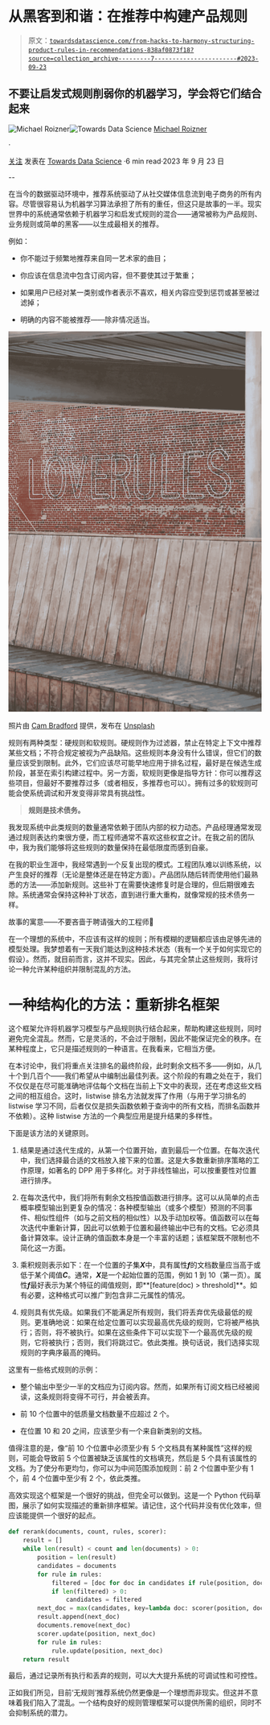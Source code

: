 # 从黑客到和谐：在推荐中构建产品规则

> 原文：[`towardsdatascience.com/from-hacks-to-harmony-structuring-product-rules-in-recommendations-838af0873f18?source=collection_archive---------7-----------------------#2023-09-23`](https://towardsdatascience.com/from-hacks-to-harmony-structuring-product-rules-in-recommendations-838af0873f18?source=collection_archive---------7-----------------------#2023-09-23)

## 不要让启发式规则削弱你的机器学习，学会将它们结合起来

[](https://roizner.medium.com/?source=post_page-----838af0873f18--------------------------------)![Michael Roizner](https://roizner.medium.com/?source=post_page-----838af0873f18--------------------------------)[](https://towardsdatascience.com/?source=post_page-----838af0873f18--------------------------------)![Towards Data Science](https://towardsdatascience.com/?source=post_page-----838af0873f18--------------------------------) [Michael Roizner](https://roizner.medium.com/?source=post_page-----838af0873f18--------------------------------)

·

[关注](https://medium.com/m/signin?actionUrl=https%3A%2F%2Fmedium.com%2F_%2Fsubscribe%2Fuser%2F1bee5af37d8&operation=register&redirect=https%3A%2F%2Ftowardsdatascience.com%2Ffrom-hacks-to-harmony-structuring-product-rules-in-recommendations-838af0873f18&user=Michael+Roizner&userId=1bee5af37d8&source=post_page-1bee5af37d8----838af0873f18---------------------post_header-----------) 发表在 [Towards Data Science](https://towardsdatascience.com/?source=post_page-----838af0873f18--------------------------------) ·6 min read·2023 年 9 月 23 日[](https://medium.com/m/signin?actionUrl=https%3A%2F%2Fmedium.com%2F_%2Fvote%2Ftowards-data-science%2F838af0873f18&operation=register&redirect=https%3A%2F%2Ftowardsdatascience.com%2Ffrom-hacks-to-harmony-structuring-product-rules-in-recommendations-838af0873f18&user=Michael+Roizner&userId=1bee5af37d8&source=-----838af0873f18---------------------clap_footer-----------)

--

[](https://medium.com/m/signin?actionUrl=https%3A%2F%2Fmedium.com%2F_%2Fbookmark%2Fp%2F838af0873f18&operation=register&redirect=https%3A%2F%2Ftowardsdatascience.com%2Ffrom-hacks-to-harmony-structuring-product-rules-in-recommendations-838af0873f18&source=-----838af0873f18---------------------bookmark_footer-----------)

在当今的数据驱动环境中，推荐系统驱动了从社交媒体信息流到电子商务的所有内容。尽管很容易认为机器学习算法承担了所有的重任，但这只是故事的一半。现实世界中的系统通常依赖于机器学习和启发式规则的混合——通常被称为产品规则、业务规则或简单的黑客——以生成最相关的推荐。

例如：

+   你不能过于频繁地推荐来自同一艺术家的曲目；

+   你应该在信息流中包含订阅内容，但不要使其过于繁重；

+   如果用户已经对某一类别或作者表示不喜欢，相关内容应受到惩罚或甚至被过滤掉；

+   明确的内容不能被推荐——除非情况适当。

![](img/11efea3666e246f87dabb9ab4f9c293b.png)

照片由 [Cam Bradford](https://unsplash.com/@cambradford?utm_source=medium&utm_medium=referral) 提供，发布在 [Unsplash](https://unsplash.com/?utm_source=medium&utm_medium=referral)

规则有两种类型：硬规则和软规则。硬规则作为过滤器，禁止在特定上下文中推荐某些文档；不符合规定被视为产品缺陷。这些规则本身没有什么错误，但它们的数量应该受到限制。此外，它们应该尽可能早地应用于排名过程，最好是在候选生成阶段，甚至在索引构建过程中。另一方面，软规则更像是指导方针：你可以推荐这些项目，但最好不要推荐过多（或者相反，多推荐也可以）。拥有过多的软规则可能会使系统调试和开发变得非常具有挑战性。

> **规则是技术债务。**

我发现系统中此类规则的数量通常依赖于团队内部的权力动态。产品经理通常发现通过规则表达约束很方便，而工程师通常不喜欢这些权宜之计。在我之前的团队中，我为我们能够将这些规则的数量保持在最低限度而感到自豪。

在我的职业生涯中，我经常遇到一个反复出现的模式。工程团队难以训练系统，以产生良好的推荐（无论是整体还是在特定方面）。产品团队随后转而使用他们最熟悉的方法——添加新规则。这些补丁在需要快速修复时是合理的，但后期很难去除。系统通常会保持这种补丁状态，直到进行重大重构，就像常规的技术债务一样。

故事的寓意——不要吝啬于聘请强大的工程师🙂

在一个理想的系统中，不应该有这样的规则；所有模糊的逻辑都应该由足够先进的模型处理。我梦想着有一天我们能达到这种技术状态（我有一个关于如何实现它的假设）。然而，就目前而言，这并不现实。因此，与其完全禁止这些规则，我将讨论一种允许某种组织并限制混乱的方法。

# 一种结构化的方法：重新排名框架

这个框架允许将机器学习模型与产品规则执行结合起来，帮助构建这些规则，同时避免完全混乱。然而，它是灵活的，不会过于限制，因此不能保证完全的秩序。在某种程度上，它只是描述规则的一种语言。在我看来，它相当方便。

在本讨论中，我们将重点关注排名的最终阶段，此时剩余文档不多——例如，从几十个到几百个——我们希望从中编制出最佳列表。这个阶段的有趣之处在于，我们不仅仅是在尽可能准确地评估每个文档在当前上下文中的表现，还在考虑这些文档之间的相互组合。这时，listwise 排名方法就发挥了作用（与用于学习排名的 listwise 学习不同，后者仅仅是损失函数依赖于查询中的所有文档，而排名函数并不依赖）。这种 listwise 方法的一个典型应用是提升结果的多样性。

下面是该方法的关键原则。

1.  结果是通过迭代生成的，从第一个位置开始，直到最后一个位置。在每次迭代中，我们选择最合适的文档放入接下来的位置。这是大多数重新排序策略的工作原理，如著名的 DPP 用于多样化。对于非线性输出，可以按重要性对位置进行排序。

1.  在每次迭代中，我们将所有剩余文档按值函数进行排序。这可以从简单的点击概率模型输出到更复杂的情况：各种模型输出（或多个模型）预测的不同事件、相似性组件（如与之前文档的相似性）以及手动加权等。值函数可以在每次迭代中重新计算，因此可以依赖于位置和最终输出中已有的文档。它必须具备计算效率。设计正确的值函数本身是一个丰富的话题；该框架既不限制也不简化这一方面。

1.  乘积规则表示如下：在一个位置的子集***X***中，具有属性***f***的文档数量应当高于或低于某个阈值***C***。通常，***X***是一个起始位置的范围，例如 1 到 10（第一页）。属性***f***最好表示为某个特征的阈值规则，即**[feature(doc) > threshold]**。如有必要，这种格式可以推广到包含非二元属性的情况。

1.  规则具有优先级。如果我们不能满足所有规则，我们将丢弃优先级最低的规则。更准确地说：如果在给定位置可以实现最高优先级的规则，它将被严格执行；否则，将不被执行。如果在这些条件下可以实现下一个最高优先级的规则，它将被执行；否则，我们将跳过它。依此类推。换句话说，我们选择实现规则的字典序最高的掩码。

这里有一些格式规则的示例：

+   整个输出中至少一半的文档应为订阅内容。然而，如果所有订阅文档已经被阅读，这条规则将变得不可行，并会被丢弃。

+   前 10 个位置中的低质量文档数量不应超过 2 个。

+   在位置 10 和 20 之间，应该至少有一个来自新类别的文档。

值得注意的是，像“前 10 个位置中必须至少有 5 个文档具有某种属性”这样的规则，可能会导致前 5 个位置被缺乏该属性的文档填充，然后是 5 个具有该属性的文档。为了使分布更均匀，你可以为中间范围添加规则：前 2 个位置中至少有 1 个，前 4 个位置中至少有 2 个，依此类推。

高效实现这个框架是一个很好的挑战，但完全可以做到。这是一个 Python 代码草图，展示了如何实现描述的重新排序框架。请记住，这个代码并没有优化效率，但应该能提供一个很好的起点。

```py
def rerank(documents, count, rules, scorer):
    result = []
    while len(result) < count and len(documents) > 0:
        position = len(result)
        candidates = documents
        for rule in rules:
            filtered = [doc for doc in candidates if rule(position, doc)]
            if len(filtered) > 0:
                candidates = filtered
        next_doc = max(candidates, key=lambda doc: scorer(position, doc))
        result.append(next_doc)
        documents.remove(next_doc)
        scorer.update(position, next_doc)
        for rule in rules:
            rule.update(position, next_doc)
    return result
```

最后，通过记录所有执行和丢弃的规则，可以大大提升系统的可调试性和可控性。

正如我们所见，目前‘无规则’推荐系统仍然更像是一个理想而非现实。但这并不意味着我们陷入了混乱。一个结构良好的规则管理框架可以提供所需的组织，同时不会抑制系统的潜力。
